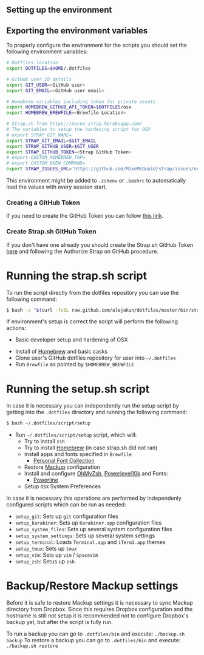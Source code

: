 ## Setting up the environment
## Exporting the environment variables

To properly configure the environment for the scripts you should set the following environment variables:

```sh
# Dotfiles location
export DOTFILES=$HOME/.dotfiles

# GitHub user ID details
export GIT_USER=<GitHub user>
export GIT_EMAIL=<GitHub user email>

# Homebrew variables including token for private assets
export HOMEBREW_GITHUB_API_TOKEN=$DOTFILES/osx
export HOMEBREW_BREWFILE=<Brewfile Location>

# Strap.sh from https://macos-strap.herokuapp.com/
# The variables to setup the hardening script for OSX
# export STRAP_GIT_NAME=
export STRAP_GIT_EMAIL=$GIT_EMAIL
export STRAP_GITHUB_USER=$GIT_USER
export STRAP_GITHUB_TOKEN=<Strap GitHub Token>
# export CUSTOM_HOMEBREW_TAP=
# export CUSTOM_BREW_COMMAND=
export STRAP_ISSUES_URL='https://github.com/MikeMcQuaid/strap/issues/new'
```
This environment might be added to `.zshenv` or `.bashrc` to automatically load the values with every session start.

### Creating a GitHub Token

If you need to create the GitHub Token you can follow [this link](https://github.com/settings/tokens/new?scopes=gist,repo,workflow&description=Homebrew).

### Create Strap.sh GitHub Token

If you don't have one already you should create the Strap.sh GitHub Token [here](https://strap.mikemcquaid.com/) and following the Authorize Strap on GitHub procedure.

# Running the strap.sh script

To run the script directly from the dotfiles repository you can use the following command:
```sh
$ bash -c "$(curl -fsSL raw.github.com/alejakun/dotfiles/master/bin/strap.sh)"
```
If environment's setup is correct the script will perform the following actions:

* Basic developer setup and hardening of OSX

<!-- ## Installing Command Line Tools for Mac

Among other things it is necessary to have `git` installed in the destination host (not necessary if starting from the strap.sh script as the script will perform the installation as part of it's actions), in case it is not present in the system, it can be installed as part of the Command Line Tools for Mac. To install CLT for Mac without fully installing Xcode there are two options:
* To install with a UI use the following command: `xcode-select --install`, this will prompt the UI Installer
* To install fully with the console, the following commands may be used:
```sh
touch /tmp/.com.apple.dt.CommandLineTools.installondemand.in-progress;
sudo softwareupdate -i -a
rm /tmp/.com.apple.dt.CommandLineTools.installondemand.in-progress
```
Installing CLT for Mac will install the following utilities (as documented [here](https://mac.install.guide/commandlinetools/4.html)) without installing Xcode:

* clang
* gcc
* git
``` -->

* Install of [Homebrew](https://brew.sh/) and basic casks
* Clone user's GitHub dotfiles repository for user into `~/.dotfiles`
* Run `Brewfile` as pointed by `$HOMEBREW_BREWFILE`

# Running the setup.sh script

In case it is necessary you can independently run the setup script by getting into the `.dotfiles` directory and running the following command:
```sh
$ bash ~/.dotfiles/script/setup
```

* Run `~/.dotfiles/script/setup` script, which will:
    * Try to install `zsh`
    * Try to install [Homebrew](https://brew.sh/) (in case strap.sh did not ran)
    * Install apps and fonts specified in `Brewfile`
        * [Personal Font Collection](https://github.com/alejakun/homebrew-cask)
    * Restore [Mackup](https://github.com/lra/mackup) configuration
    * Install and configure [OhMyZsh](https://ohmyz.sh/), [Powerlevel10k](https://github.com/romkatv/powerlevel10k) and Fonts:
        * [Powerline](https://github.com/powerline/fonts)
    * Setup `OSX` System Preferences

In case it is necessary this operations are performed by independenly configured scripts which can be run as needed:
* `setup_git`: Sets up `git` configuration files
* `setup_karabiner`: Sets up `Karabiner.app` configuration files
* `setup_system_files`: Sets up several system configuration files
* `setup_system_settings`: Sets up several system settings
* `setup_terminal`: Loads `Terminal.app` and `iTerm2.app` themes
* `setup_tmux`: Sets up `tmux`
* `setup_vim`: Sets up `vim` / `SpaceVim`
* `setup_zsh`: Setus up `zsh`

# Backup/Restore Mackup settings

Before it is safe to restore Mackup settings it is necessary to sync Mackup directory from Dropbox. Since this requires Dropbox configuration and the hostname is still not setup it is recommended not to configure Dropbox's backup yet, but after the script is fully run.

To run a backup you can go to `.dotfiles/bin` and execute: `./backup.sh backup`
To restore a backup you can go to `.dotfiles/bin` and execute: `./backup.sh restore`